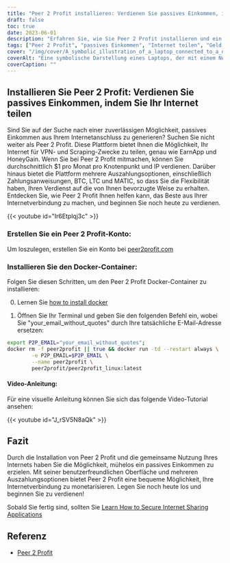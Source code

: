 ```yaml
---
title: "Peer 2 Profit installieren: Verdienen Sie passives Einkommen, indem Sie Ihr Internet teilen"
draft: false
toc: true
date: 2023-06-01
description: "Erfahren Sie, wie Sie Peer 2 Profit installieren und ein passives Einkommen erzielen können, indem Sie Ihre Internetverbindung für VPN- und Scraping-Zwecke freigeben, mit einem durchschnittlichen monatlichen Verdienst von $1 pro Knoten pro IP."
tags: ["Peer 2 Profit", "passives Einkommen", "Internet teilen", "Geld verdienen", "VPN", "Schaben", "online verdienen", "Auszahlungsoptionen", "Zahlungsanweisungen", "BTC", "LTC", "MATIC", "Docker-Container", "Installations-Tutorial", "Internetverbindung", "Ergebnis", "Geld verdienen", "Online-Einkommen", "Internet monetarisieren", "von zu Hause aus verdienen", "Netzwerk-Sharing", "vom Internet leben", "am Teilen verdienen", "mühelos verdienen", "das Ergebnis steigern", "mit VPN verdienen", "am Schaben verdienen", "verdienen von Peer 2 Profit", "Internet-Monetarisierung", "passive Einkommensbildung", "am Netzwerk-Sharing verdienen"]
cover: "/img/cover/A_symbolic_illustration_of_a_laptop_connected_to_a_network.png"
coverAlt: "Eine symbolische Darstellung eines Laptops, der mit einem Netz von miteinander verbundenen Knotenpunkten verbunden ist und das Konzept der gemeinsamen Nutzung des Internets zur Erzielung eines passiven Einkommens darstellt."
coverCaption: ""
---
```


## Installieren Sie Peer 2 Profit: Verdienen Sie passives Einkommen, indem Sie Ihr Internet teilen

Sind Sie auf der Suche nach einer zuverlässigen Möglichkeit, passives Einkommen aus Ihrem Internetanschluss zu generieren? Suchen Sie nicht weiter als Peer 2 Profit. Diese Plattform bietet Ihnen die Möglichkeit, Ihr Internet für VPN- und Scraping-Zwecke zu teilen, genau wie EarnApp und HoneyGain. Wenn Sie bei Peer 2 Profit mitmachen, können Sie durchschnittlich $1 pro Monat pro Knotenpunkt und IP verdienen. Darüber hinaus bietet die Plattform mehrere Auszahlungsoptionen, einschließlich Zahlungsanweisungen, BTC, LTC und MATIC, so dass Sie die Flexibilität haben, Ihren Verdienst auf die von Ihnen bevorzugte Weise zu erhalten. Entdecken Sie, wie Peer 2 Profit Ihnen helfen kann, das Beste aus Ihrer Internetverbindung zu machen, und beginnen Sie noch heute zu verdienen.

{{< youtube id="Ir6Etplqj3c" >}}

### Erstellen Sie ein Peer 2 Profit-Konto:
Um loszulegen, erstellen Sie ein Konto bei [peer2profit.com](https://p2pr.me/16538445386293aa3aaec4e)

### Installieren Sie den Docker-Container:
Folgen Sie diesen Schritten, um den Peer 2 Profit Docker-Container zu installieren:

0. Lernen Sie [how to install docker](https://simeononsecurity.ch/other/creating-profitable-low-powered-crypto-miners/#installing-docker)

1. Öffnen Sie Ihr Terminal und geben Sie den folgenden Befehl ein, wobei Sie "your_email_without_quotes" durch Ihre tatsächliche E-Mail-Adresse ersetzen:
```bash
export P2P_EMAIL="your_email_without_quotes";
docker rm -f peer2profit || true && docker run -td --restart always \
        -e P2P_EMAIL=$P2P_EMAIL \
        --name peer2profit \
        peer2profit/peer2profit_linux:latest
```

#### Video-Anleitung:
Für eine visuelle Anleitung können Sie sich das folgende Video-Tutorial ansehen:

{{< youtube id="J_rSV5N8aQk" >}}

## Fazit
Durch die Installation von Peer 2 Profit und die gemeinsame Nutzung Ihres Internets haben Sie die Möglichkeit, mühelos ein passives Einkommen zu erzielen. Mit seiner benutzerfreundlichen Oberfläche und mehreren Auszahlungsoptionen bietet Peer 2 Profit eine bequeme Möglichkeit, Ihre Internetverbindung zu monetarisieren. Legen Sie noch heute los und beginnen Sie zu verdienen!

Sobald Sie fertig sind, sollten Sie [Learn How to Secure Internet Sharing Applications](https://simeononsecurity.ch/other/how-to-secure-internet-sharing-applications/)

## Referenz
- [Peer 2 Profit](https://p2pr.me/16538445386293aa3aaec4e)